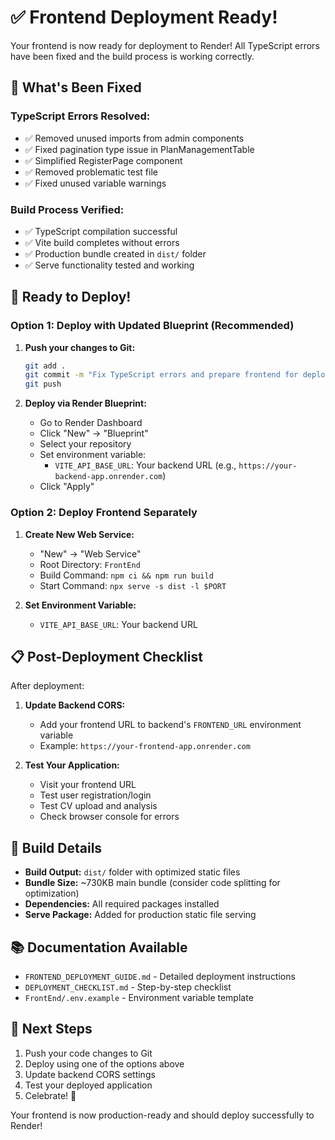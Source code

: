 # ✅ Frontend Deployment Ready!

Your frontend is now ready for deployment to Render! All TypeScript errors have been fixed and the build process is working correctly.

## 🎉 What's Been Fixed

### TypeScript Errors Resolved:
- ✅ Removed unused imports from admin components
- ✅ Fixed pagination type issue in PlanManagementTable
- ✅ Simplified RegisterPage component
- ✅ Removed problematic test file
- ✅ Fixed unused variable warnings

### Build Process Verified:
- ✅ TypeScript compilation successful
- ✅ Vite build completes without errors
- ✅ Production bundle created in `dist/` folder
- ✅ Serve functionality tested and working

## 🚀 Ready to Deploy!

### Option 1: Deploy with Updated Blueprint (Recommended)

1. **Push your changes to Git:**
   ```bash
   git add .
   git commit -m "Fix TypeScript errors and prepare frontend for deployment"
   git push
   ```

2. **Deploy via Render Blueprint:**
   - Go to Render Dashboard
   - Click "New" → "Blueprint"
   - Select your repository
   - Set environment variable:
     - `VITE_API_BASE_URL`: Your backend URL (e.g., `https://your-backend-app.onrender.com`)
   - Click "Apply"

### Option 2: Deploy Frontend Separately

1. **Create New Web Service:**
   - "New" → "Web Service"
   - Root Directory: `FrontEnd`
   - Build Command: `npm ci && npm run build`
   - Start Command: `npx serve -s dist -l $PORT`

2. **Set Environment Variable:**
   - `VITE_API_BASE_URL`: Your backend URL

## 📋 Post-Deployment Checklist

After deployment:

1. **Update Backend CORS:**
   - Add your frontend URL to backend's `FRONTEND_URL` environment variable
   - Example: `https://your-frontend-app.onrender.com`

2. **Test Your Application:**
   - Visit your frontend URL
   - Test user registration/login
   - Test CV upload and analysis
   - Check browser console for errors

## 🔧 Build Details

- **Build Output:** `dist/` folder with optimized static files
- **Bundle Size:** ~730KB main bundle (consider code splitting for optimization)
- **Dependencies:** All required packages installed
- **Serve Package:** Added for production static file serving

## 📚 Documentation Available

- `FRONTEND_DEPLOYMENT_GUIDE.md` - Detailed deployment instructions
- `DEPLOYMENT_CHECKLIST.md` - Step-by-step checklist
- `FrontEnd/.env.example` - Environment variable template

## 🎯 Next Steps

1. Push your code changes to Git
2. Deploy using one of the options above
3. Update backend CORS settings
4. Test your deployed application
5. Celebrate! 🎉

Your frontend is now production-ready and should deploy successfully to Render!
